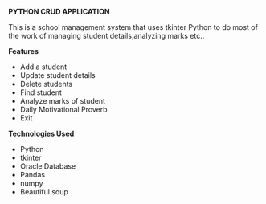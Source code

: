 **PYTHON CRUD APPLICATION**

This is a school management system that uses tkinter Python to do most of the work of managing student details,analyzing marks etc..

**Features**
- Add a student
- Update student details
- Delete students
- Find student
- Analyze marks of student
- Daily Motivational Proverb
- Exit

**Technologies Used**
- Python 
- tkinter
- Oracle Database
- Pandas
- numpy
- Beautiful soup

